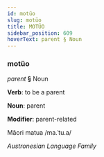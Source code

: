 ```yaml
---
id: motüo
slug: motüo
title: MOTÜO
sidebar_position: 609
hoverText: parent § Noun
---
```


### motüo

*parent* **§** Noun

**Verb**: to be a parent

**Noun**: parent

**Modifier**: parent-related

Māori matua /ma.ˈtu.a/

*Austronesian Language Family*
